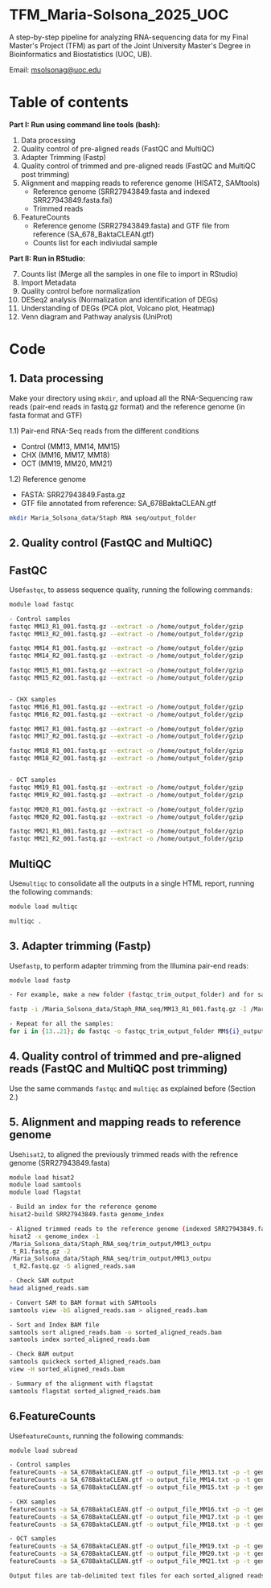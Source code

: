 # TFM_Maria-Solsona_2025_UOC

A step-by-step pipeline for analyzing RNA-sequencing data for my Final Master's Project (TFM) as part of the Joint University Master's Degree in Bioinformatics and Biostatistics (UOC, UB).

Email: msolsonag@uoc.edu


# **Table of contents**

**Part I: Run using command line tools (bash):**

1. Data processing
2. Quality control of pre-aligned reads (FastQC and MultiQC)
3. Adapter Trimming (Fastp)
4. Quality control of trimmed and pre-aligned reads (FastQC and MultiQC post trimming)
5. Alignment and mapping reads to reference genome (HISAT2, SAMtools)
   - Reference genome (SRR27943849.fasta and indexed SRR27943849.fasta.fai)
   - Trimmed reads
6. FeatureCounts
   - Reference genome (SRR27943849.fasta) and GTF file from reference (SA_678_BaktaCLEAN.gtf)
   - Counts list for each indiviudal sample



**Part II: Run in RStudio:**

7. Counts list (Merge all the samples in one file to import in RStudio)
8. Import Metadata
9. Quality control before normalization
10. DESeq2 analysis (Normalization and identification of DEGs)
11. Understanding of DEGs (PCA plot, Volcano plot, Heatmap)
12. Venn diagram and Pathway analysis (UniProt)



# **Code**

## 1. Data processing

Make your directory using `mkdir`, and upload all the RNA-Sequencing raw reads (pair-end reads in fastq.gz format) and the reference genome (in fasta format and GTF) 

1.1) Pair-end RNA-Seq reads from the different conditions
- Control (MM13, MM14, MM15)
- CHX (MM16, MM17, MM18)
- OCT (MM19, MM20, MM21)

1.2) Reference genome
- FASTA: SRR27943849.Fasta.gz
- GTF file annotated from reference: SA_678BaktaCLEAN.gtf 


```bash
mkdir Maria_Solsona_data/Staph RNA seq/output_folder
```

## 2. Quality control (FastQC and MultiQC)

## FastQC
Use`fastqc`, to assess sequence quality, running the following commands:

```bash
module load fastqc

- Control samples
fastqc MM13_R1_001.fastq.gz --extract -o /home/output_folder/gzip
fastqc MM13_R2_001.fastq.gz --extract -o /home/output_folder/gzip

fastqc MM14_R1_001.fastq.gz --extract -o /home/output_folder/gzip
fastqc MM14_R2_001.fastq.gz --extract -o /home/output_folder/gzip

fastqc MM15_R1_001.fastq.gz --extract -o /home/output_folder/gzip
fastqc MM15_R2_001.fastq.gz --extract -o /home/output_folder/gzip


- CHX samples
fastqc MM16_R1_001.fastq.gz --extract -o /home/output_folder/gzip
fastqc MM16_R2_001.fastq.gz --extract -o /home/output_folder/gzip

fastqc MM17_R1_001.fastq.gz --extract -o /home/output_folder/gzip
fastqc MM17_R2_001.fastq.gz --extract -o /home/output_folder/gzip

fastqc MM18_R1_001.fastq.gz --extract -o /home/output_folder/gzip
fastqc MM18_R2_001.fastq.gz --extract -o /home/output_folder/gzip


- OCT samples
fastqc MM19_R1_001.fastq.gz --extract -o /home/output_folder/gzip
fastqc MM19_R2_001.fastq.gz --extract -o /home/output_folder/gzip

fastqc MM20_R1_001.fastq.gz --extract -o /home/output_folder/gzip
fastqc MM20_R2_001.fastq.gz --extract -o /home/output_folder/gzip

fastqc MM21_R1_001.fastq.gz --extract -o /home/output_folder/gzip
fastqc MM21_R2_001.fastq.gz --extract -o /home/output_folder/gzip
```



## MultiQC

Use`multiqc` to consolidate all the outputs in a single HTML report, running the following commands:

```bash
module load multiqc

multiqc .
```

## 3. Adapter trimming (Fastp)
Use`fastp`, to perform adapter trimming from the Illumina pair-end reads:


```bash
module load fastp

- For example, make a new folder (fastqc_trim_output_folder) and for sample MM13 (Read 1 and Read 2):

fastp -i /Maria_Solsona_data/Staph_RNA_seq/MM13_R1_001.fastq.gz -I /Maria_Solsona_data/Staph_RNA_seq/MM13_R2_001.fastq.gz --out1 MM13_output_R1.fastq.gz --out2 MM13_output_R2.fastq.gz --trim_poly_g --trim_poly_x --cut_right --cut_window_size 4 --cut_mean_quality 20 --detect_adapter_for_pe -h report.html -j report.json

- Repeat for all the samples:
for i in {13..21}; do fastqc -o fastqc_trim_output_folder MM${i}_output_R1.fastq.gz MM${i}_output_R2.fastq.gz
```



## 4.  Quality control of trimmed and pre-aligned reads (FastQC and MultiQC post trimming)

Use the same commands `fastqc` and `multiqc` as explained before (Section 2.)


## 5. Alignment and mapping reads to reference genome

Use`hisat2`, to aligned the previously trimmed reads with the refrence genome (SRR27943849.fasta)

```bash
module load hisat2
module load samtools
module load flagstat

- Build an index for the reference genome
hisat2-build SRR27943849.fasta genome_index

- Aligned trimmed reads to the reference genome (indexed SRR27943849.fasta.fai)
hisat2 -x genome_index -1 
/Maria_Solsona_data/Staph_RNA_seq/trim_output/MM13_outpu
 t_R1.fastq.gz -2 
/Maria_Solsona_data/Staph_RNA_seq/trim_output/MM13_outpu
 t_R2.fastq.gz -S aligned_reads.sam

- Check SAM output
head aligned_reads.sam

- Convert SAM to BAM format with SAMtools
samtools view -bS aligned_reads.sam > aligned_reads.bam

- Sort and Index BAM file
samtools sort aligned_reads.bam -o sorted_aligned_reads.bam
samtools index sorted_aligned_reads.bam

- Check BAM output
samtools quickeck sorted_Aligned_reads.bam
view -H sorted_aligned_reads.bam

- Summary of the alignment with flagstat
samtools flagstat sorted_aligned_reads.bam
```


## 6.FeatureCounts

Use`featureCounts`, running the following commands:

```bash
module load subread

- Control samples
featureCounts -a SA_678BaktaCLEAN.gtf -o output_file_MM13.txt -p -t gene sorted_aligned_reads_MM13.bam
featureCounts -a SA_678BaktaCLEAN.gtf -o output_file_MM14.txt -p -t gene sorted_aligned_reads_MM14.bam
featureCounts -a SA_678BaktaCLEAN.gtf -o output_file_MM15.txt -p -t gene sorted_aligned_reads_MM15.bam

- CHX samples
featureCounts -a SA_678BaktaCLEAN.gtf -o output_file_MM16.txt -p -t gene sorted_aligned_reads_MM16.bam
featureCounts -a SA_678BaktaCLEAN.gtf -o output_file_MM17.txt -p -t gene sorted_aligned_reads_MM17.bam
featureCounts -a SA_678BaktaCLEAN.gtf -o output_file_MM18.txt -p -t gene sorted_aligned_reads_MM18.bam

- OCT samples
featureCounts -a SA_678BaktaCLEAN.gtf -o output_file_MM19.txt -p -t gene sorted_aligned_reads_MM19.bam
featureCounts -a SA_678BaktaCLEAN.gtf -o output_file_MM20.txt -p -t gene sorted_aligned_reads_MM20.bam
featureCounts -a SA_678BaktaCLEAN.gtf -o output_file_MM21.txt -p -t gene sorted_aligned_reads_MM21.bam

Output files are tab-delimited text files for each sorted_aligned reads_samples. A merged file (Output_All), which consolidates the information from all the samples, is created and imported to RStudio for further analysis (Part II) 
